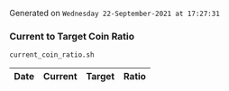 Generated on `Wednesday 22-September-2021 at 17:27:31`

### Current to Target Coin Ratio
`current_coin_ratio.sh`

Date|Current|Target|Ratio
---|---|---|---
